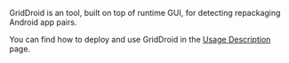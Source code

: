 GridDroid is an tool, built on top of runtime GUI, for detecting repackaging Android app pairs.

You can find how to deploy and use GridDroid in the [Usage Description](usage.md) page.
